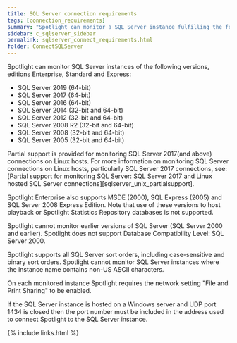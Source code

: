 ```yaml
---
title: SQL Server connection requirements
tags: [connection_requirements]
summary: "Spotlight can monitor a SQL Server instance fulfilling the following requirements."
sidebar: c_sqlserver_sidebar
permalink: sqlserver_connect_requirements.html
folder: ConnectSQLServer
---
```



Spotlight can monitor SQL Server instances of the following versions, editions Enterprise, Standard and Express:

* SQL Server 2019 (64-bit)
* SQL Server 2017 (64-bit)
* SQL Server 2016 (64-bit)
* SQL Server 2014 (32-bit and 64-bit)
* SQL Server 2012 (32-bit and 64-bit)
* SQL Server 2008 R2 (32-bit and 64-bit)
* SQL Server 2008 (32-bit and 64-bit)
* SQL Server 2005 (32-bit and 64-bit)

Partial support is provided for monitoring SQL Server 2017(and above) connections on Linux hosts. For more information on monitoring SQL Server connections on Linux hosts, particularly SQL Server 2017 connections, see: [Partial support for monitoring SQL Server: SQL Server 2017 and Linux hosted SQL Server connections][sqlserver_unix_partialsupport].

Spotlight Enterprise also supports MSDE (2000), SQL Express (2005) and SQL Server 2008 Express Edition. Note that use of these versions to host playback or Spotlight Statistics Repository databases is not supported.

Spotlight cannot monitor earlier versions of SQL Server (SQL Server 2000 and earlier). Spotlight does not support Database Compatibility Level: SQL Server 2000.

Spotlight supports all SQL Server sort orders, including case-sensitive and binary sort orders. Spotlight cannot monitor SQL Server instances where the instance name contains non-US ASCII characters.

On each monitored instance Spotlight requires the network setting "File and Print Sharing" to be enabled.

If the SQL Server instance is hosted on a Windows server and UDP port 1434 is closed then the port number must be included in the address used to connect Spotlight to the SQL Server instance.

{% include links.html %}
